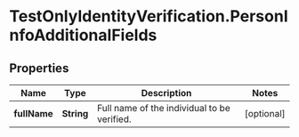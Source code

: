 # TestOnlyIdentityVerification.PersonInfoAdditionalFields

## Properties

Name | Type | Description | Notes
------------ | ------------- | ------------- | -------------
**fullName** | **String** | Full name of the individual to be verified. | [optional] 



